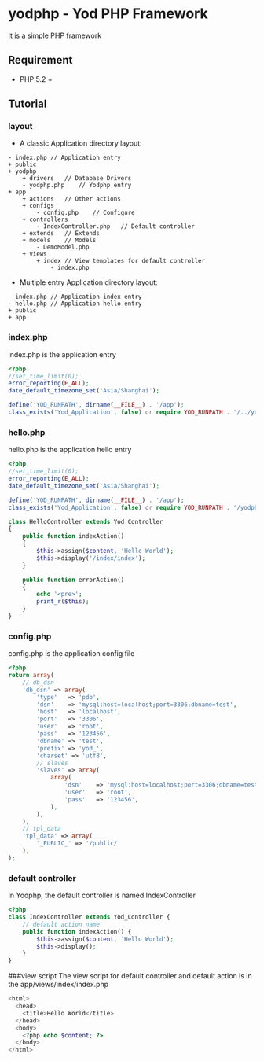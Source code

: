 # yodphp - Yod PHP Framework

It is a simple PHP framework

## Requirement
- PHP 5.2 +

## Tutorial

### layout
- A classic Application directory layout:

```
- index.php	// Application entry
+ public
+ yodphp
	+ drivers	// Database Drivers
	- yodphp.php	// Yodphp entry
+ app
	+ actions	// Other actions
	+ configs
		- config.php	// Configure 
	+ controllers
		- IndexController.php	// Default controller
	+ extends	// Extends
	+ models	// Models
		- DemoModel.php
	+ views
		+ index	// View templates for default controller
			- index.php

```

- Multiple entry Application directory layout:

```
- index.php	// Application index entry
- hello.php	// Application hello entry
+ public
+ app

```

### index.php
index.php is the application entry

```php
<?php
//set_time_limit(0);
error_reporting(E_ALL);
date_default_timezone_set('Asia/Shanghai');

define('YOD_RUNPATH', dirname(__FILE__) . '/app');
class_exists('Yod_Application', false) or require YOD_RUNPATH . '/../yodphp/yodphp.php';

```

### hello.php
hello.php is the application hello entry

```php
<?php
//set_time_limit(0);
error_reporting(E_ALL);
date_default_timezone_set('Asia/Shanghai');

define('YOD_RUNPATH', dirname(__FILE__) . '/app');
class_exists('Yod_Application', false) or require YOD_RUNPATH . '/yodphp.php';

class HelloController extends Yod_Controller
{
	public function indexAction()
	{
		$this->assign($content, 'Hello World');
		$this->display('/index/index');
	}

	public function errorAction()
	{
		echo '<pre>';
		print_r($this);
	}
}

```

### config.php
config.php is the application config file

```php
<?php
return array(
	// db_dsn
	'db_dsn' => array(
		'type'   => 'pdo',
		'dsn'    => 'mysql:host=localhost;port=3306;dbname=test',
		'host'   => 'localhost',
		'port'   => '3306',
		'user'   => 'root',
		'pass'   => '123456',
		'dbname' => 'test',
		'prefix' => 'yod_',
		'charset' => 'utf8',
		// slaves
		'slaves' => array(
			array(
				'dsn'    => 'mysql:host=localhost;port=3306;dbname=test',
				'user'   => 'root',
				'pass'   => '123456',
			),
		),
	),
	// tpl_data
	'tpl_data' => array(
		'_PUBLIC_' => '/public/'
	),
);

```

### default controller
In Yodphp, the default controller is named IndexController

```php
<?php
class IndexController extends Yod_Controller {
	// default action name
	public function indexAction() {
		$this->assign($content, 'Hello World');
		$this->display();
	}
}

```

###view script
The view script for default controller and default action is in the app/views/index/index.php

```php
<html>
  <head>
    <title>Hello World</title>
  </head>
  <body>
    <?php echo $content; ?>
  </body>
</html>
```
